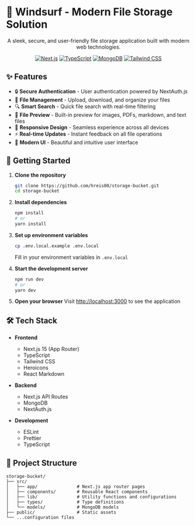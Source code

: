 # 🌊 Windsurf - Modern File Storage Solution

<div align="center">

A sleek, secure, and user-friendly file storage application built with modern web technologies.

[![Next.js](https://img.shields.io/badge/Next.js-13-black?style=for-the-badge&logo=next.js)](https://nextjs.org/)
[![TypeScript](https://img.shields.io/badge/TypeScript-5-blue?style=for-the-badge&logo=typescript)](https://www.typescriptlang.org/)
[![MongoDB](https://img.shields.io/badge/MongoDB-6-green?style=for-the-badge&logo=mongodb)](https://www.mongodb.com/)
[![Tailwind CSS](https://img.shields.io/badge/Tailwind-3-38B2AC?style=for-the-badge&logo=tailwind-css)](https://tailwindcss.com/)

</div>

## ✨ Features

- 🔒 **Secure Authentication** - User authentication powered by NextAuth.js
- 📁 **File Management** - Upload, download, and organize your files
- 🔍 **Smart Search** - Quick file search with real-time filtering
- 👀 **File Preview** - Built-in preview for images, PDFs, markdown, and text files
- 📱 **Responsive Design** - Seamless experience across all devices
- ⚡ **Real-time Updates** - Instant feedback on all file operations
- 🎨 **Modern UI** - Beautiful and intuitive user interface

## 🚀 Getting Started

1. **Clone the repository**

   ```bash
   git clone https://github.com/hreis00/storage-bucket.git
   cd storage-bucket
   ```

2. **Install dependencies**

   ```bash
   npm install
   # or
   yarn install
   ```

3. **Set up environment variables**

   ```bash
   cp .env.local.example .env.local
   ```

   Fill in your environment variables in `.env.local`

4. **Start the development server**

   ```bash
   npm run dev
   # or
   yarn dev
   ```

5. **Open your browser**
   Visit [http://localhost:3000](http://localhost:3000) to see the application

## 🛠️ Tech Stack

- **Frontend**

  - Next.js 15 (App Router)
  - TypeScript
  - Tailwind CSS
  - Heroicons
  - React Markdown

- **Backend**

  - Next.js API Routes
  - MongoDB
  - NextAuth.js

- **Development**
  - ESLint
  - Prettier
  - TypeScript

## 📝 Project Structure

```
storage-bucket/
├── src/
│   ├── app/               # Next.js app router pages
│   ├── components/        # Reusable React components
│   ├── lib/               # Utility functions and configurations
│   ├── types/             # Type definitions
│   └── models/            # MongoDB models
├── public/                # Static assets
└── ...configuration files
```
